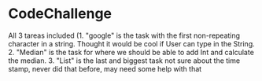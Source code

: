 # CodeChallenge
All 3 tareas included (1. "google" is the task with the first non-repeating character in a string. Thought it would be cool if User can type in the String. 2.  "Median" is the task for where we should be able to add Int and calculate the median. 3. "List" is the last and biggest task
not sure about the time stamp, never did that before, may need some help with that
